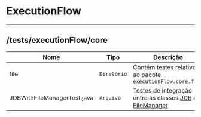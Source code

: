 # ExecutionFlow

<hr />

## /tests/executionFlow/core
|        Nome        |Tipo|Descrição|
|----------------|-------------------------------|-----------------------------|
| file|`Diretório`|Contém testes relativos ao pacote `executionFlow.core.file`|
| JDBWithFileManagerTest.java|`Arquivo`|Testes de integração entre as classes [JDB](https://github.com/williamniemiec/ExecutionFlow/blob/master/src/executionFlow/core/JDB.java) e [FileManager](https://github.com/williamniemiec/ExecutionFlow/blob/master/src/executionFlow/core/file/FileManager.java)|
